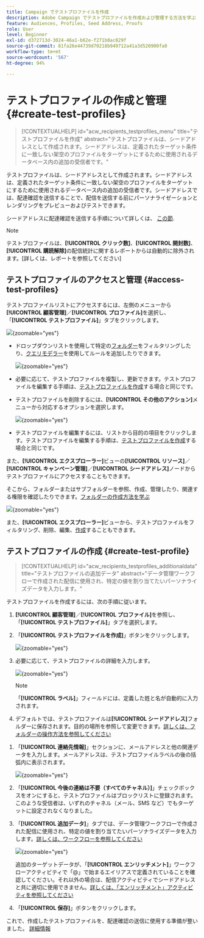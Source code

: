 ```yaml
---
title: Campaign でテストプロファイルを作成
description: Adobe Campaign でテストプロファイルを作成および管理する方法を学ぶ
feature: Audiences, Profiles, Seed Address, Proofs
role: User
level: Beginner
exl-id: d372713d-3024-46a1-b62e-f271b8ac829f
source-git-commit: 81fa26e44739d70218b949712a41a3d520900fa0
workflow-type: tm+mt
source-wordcount: '567'
ht-degree: 94%

---
```


# テストプロファイルの作成と管理 {#create-test-profiles}

>[!CONTEXTUALHELP]
>id="acw_recipients_testprofiles_menu"
>title="テストプロファイルを作成"
>abstract="テストプロファイルは、シードアドレスとして作成されます。シードアドレスは、定義されたターゲット条件に一致しない架空のプロファイルをターゲットにするために使用されるデータベース内の追加の受信者です。"

テストプロファイルは、シードアドレスとして作成されます。シードアドレスは、定義されたターゲット条件に一致しない架空のプロファイルをターゲットにするために使用されるデータベース内の追加の受信者です。シードアドレスでは、配達確認を送信することで、配信を送信する前にパーソナライゼーションとレンダリングをプレビューおよびテストできます。

<!--Learn more on test profiles in the [Campaign v8 (client console) documentation](https://experienceleague.adobe.com/docs/campaign/campaign-v8/audience/add-profiles/test-profiles.html){target="_blank"}.-->

シードアドレスに配達確認を送信する手順について詳しくは、 [この節](../preview-test/test-deliveries.md#test-profiles).

>[!NOTE]
>
>テストプロファイルは、**[!UICONTROL クリック数]**、**[!UICONTROL 開封数]**、**[!UICONTROL 購読解除]**&#x200B;の配信統計に関するレポートからは自動的に除外されます。[詳しくは、レポートを参照してください]

## テストプロファイルのアクセスと管理 {#access-test-profiles}

テストプロファイルリストにアクセスするには、左側のメニューから&#x200B;**[!UICONTROL 顧客管理]**／**[!UICONTROL プロファイル]**&#x200B;を選択し、「**[!UICONTROL テストプロファイル]**」タブをクリックします。

![](assets/test-profile-list.png){zoomable=&quot;yes&quot;}

* ドロップダウンリストを使用して特定の[フォルダー](../get-started/permissions.md#folders)をフィルタリングしたり、[クエリモデラー](../query/query-modeler-overview.md)を使用してルールを追加したりできます。

  ![](assets/test-profile-list-filters.png){zoomable=&quot;yes&quot;}

* 必要に応じて、テストプロファイルを複製し、更新できます。テストプロファイルを編集する手順は、[テストプロファイルを作成](#create-test-profile)する場合と同じです。

* テストプロファイルを削除するには、**[!UICONTROL その他のアクション]**&#x200B;メニューから対応するオプションを選択します。

  ![](assets/test-profile-list-delete.png){zoomable=&quot;yes&quot;}

* テストプロファイルを編集するには、リストから目的の項目をクリックします。テストプロファイルを編集する手順は、[テストプロファイルを作成](#create-test-profile)する場合と同じです。

また、**[!UICONTROL エクスプローラー]**&#x200B;ビューの&#x200B;**[!UICONTROL リソース]**／**[!UICONTROL キャンペーン管理]**／**[!UICONTROL シードアドレス]**&#x200B;ノードからテストプロファイルにアクセスすることもできます。

そこから、フォルダーまたはサブフォルダーを参照、作成、管理したり、関連する権限を確認したりできます。[フォルダーの作成方法を学ぶ](../get-started/permissions.md#folders)

![](assets/test-profiles-folders.png){zoomable=&quot;yes&quot;}

また、**[!UICONTROL エクスプローラー]**&#x200B;ビューから、テストプロファイルをフィルタリング、削除、編集、[作成](#create-test-profile)することもできます。

## テストプロファイルの作成 {#create-test-profile}

>[!CONTEXTUALHELP]
>id="acw_recipients_testprofiles_additionaldata"
>title="テストプロファイルの追加データ"
>abstract="データ管理ワークフローで作成された配信に使用され、特定の値を割り当てたいパーソナライズデータを入力します。"

テストプロファイルを作成するには、次の手順に従います。

1. **[!UICONTROL 顧客管理]**／**[!UICONTROL プロファイル]**&#x200B;を参照し、「**[!UICONTROL テストプロファイル]**」タブを選択します。

1. 「**[!UICONTROL テストプロファイルを作成]**」ボタンをクリックします。

   ![](assets/test-profile-create.png){zoomable=&quot;yes&quot;}

1. 必要に応じて、テストプロファイルの詳細を入力します。<!--Most of the fields are the same as when creating profiles. [Learn more]-->

   ![](assets/test-profile-details.png){zoomable=&quot;yes&quot;}

   >[!NOTE]
   >
   >「**[!UICONTROL ラベル]**」フィールドには、定義した姓と名が自動的に入力されます。

1. デフォルトでは、テストプロファイルは&#x200B;**[!UICONTROL シードアドレス]**&#x200B;フォルダーに保存されます。目的の場所を参照して変更できます。[詳しくは、フォルダーの操作方法を参照してください](../get-started/permissions.md#folders)

   <!--![](assets/test-profile-folder.png){zoomable="yes"}-->

<!--
You do not need to enter all fields of each tab when creating a seed address. Missing personalization elements are entered randomly during delivery analysis. (Not valid?)
-->

1. 「**[!UICONTROL 連絡先情報]**」セクションに、メールアドレスと他の関連データを入力します。メールアドレスは、テストプロファイルラベルの後の括弧内に表示されます。

   ![](assets/test-profile-address.png){zoomable=&quot;yes&quot;}

1. 「**[!UICONTROL 今後の連絡は不要（すべてのチャネル）]**」チェックボックスをオンにすると、テストプロファイルはブロックリストに登録されます。このような受信者は、いずれのチャネル（メール、SMS など）でもターゲットに設定されなくなりました。

1. 「**[!UICONTROL 追加データ]**」タブでは、データ管理ワークフローで作成された配信に使用され、特定の値を割り当てたいパーソナライズデータを入力します。[詳しくは、ワークフローを参照してください](../workflows/gs-workflows.md)

   ![](assets/test-profile-additional-data.png){zoomable=&quot;yes&quot;}

   追加のターゲットデータが、「**[!UICONTROL エンリッチメント]**」ワークフローアクティビティで「@」で始まるエイリアスで定義されていることを確認してください。それ以外の場合は、配信アクティビティでシードアドレスと共に適切に使用できません。[詳しくは、「エンリッチメント」アクティビティを参照してください](../workflows/activities/enrichment.md)

1. 「**[!UICONTROL 保存]**」ボタンをクリックします。

これで、作成したテストプロファイルを、配達確認の送信に使用する準備が整いました。 [詳細情報](../preview-test/test-deliveries.md#test-profiles)

<!--Use test profiles in Direct mail? cf v7/v8-->
